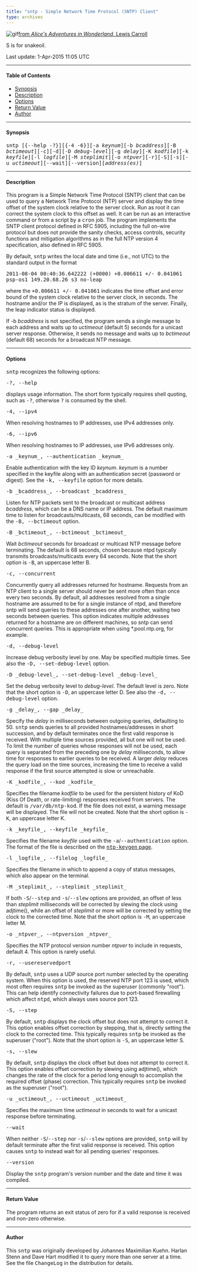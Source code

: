 ```yaml
---
title: "sntp - Simple Network Time Protocol (SNTP) Client"
type: archives
---
```


![gif](/archives/pic/dogsnake.gif)[from _Alice's Adventures in Wonderland_, Lewis Carroll](/reflib/pictures)

S is for snakeoil.

Last update: 1-Apr-2015 11:05 UTC

* * *

#### Table of Contents

* [Synopsis](/archives/4.2.8-series/sntp/#synopsis)
* [Description](/archives/4.2.8-series/sntp/#description)
* [Options](/archives/4.2.8-series/sntp/#options)
* [Return Value](/archives/4.2.8-series/sntp/#return-value)
* [Author](/archives/4.2.8-series/sntp/#author)

* * *

#### Synopsis

<tt>sntp [{--help -?}][{-4 -6}][-a _keynum_][-b _bcaddress_][-B _bctimeout_][-c][-d][-D _debug-level_][-g _delay_][-K _kodfile_][-k _keyfile_][-l _logfile_][-M _steplimit_][-o _ntpver_][-r][-S][-s][-u _uctimeout_][--wait][--version][_address(es)_]</tt>

* * *

#### Description

This program is a Simple Network Time Protocol (SNTP) client that can be used to query a Network Time Protocol (NTP) server and display the time offset of the system clock relative to the server clock. Run as root it can correct the system clock to this offset as well. It can be run as an interactive command or from a script by a <tt>cron</tt> job. The program implements the SNTP client protocol defined in RFC 5905, including the full on-wire protocol but does not provide the sanity checks, access controls, security functions and mitigation algorithms as in the full NTP version 4 specification, also defined in RFC 5905.

By default, <tt>sntp</tt> writes the local date and time (i.e., not UTC) to the standard output in the format

<tt>2011-08-04 00:40:36.642222 (+0000) +0.006611 +/- 0.041061 psp-os1 149.20.68.26 s3 no-leap</tt>

where the <tt>+0.006611 +/- 0.041061</tt> indicates the time offset and error bound of the system clock relative to the server clock, in seconds. The hostname and/or the IP is displayed, as is the stratum of the server. Finally, the leap indicator status is displayed.

If -b _bcaddress_ is not specified, the program sends a single message to each address and waits up to _uctimeout_ (default 5) seconds for a unicast server response. Otherwise, it sends no message and waits up to _bctimeout_ (default 68) seconds for a broadcast NTP message.

* * *

#### Options

<tt>sntp</tt> recognizes the following options:

<dt><tt>-?, --help</tt></dt>

displays usage information. The short form typically requires shell quoting, such as <tt>-\?</tt>, otherwise <tt>?</tt> is consumed by the shell.

<dt><tt>-4, --ipv4</tt></dt>

When resolving hostnames to IP addresses, use IPv4 addresses only.

<dt><tt>-6, --ipv6</tt></dt>

When resolving hostnames to IP addresses, use IPv6 addresses only.

<dt><tt>-a _keynum_, --authentication _keynum_</tt></dt>

Enable authentication with the key ID _keynum_. _keynum_ is a number specified in the keyfile along with an authentication secret (password or digest). See the <tt>-k, --keyfile</tt> option for more details.

<dt><tt>-b _bcaddress_, --broadcast _bcaddress_</tt></dt>

Listen for NTP packets sent to the broadcast or multicast address _bcaddress_, which can be a DNS name or IP address. The default maximum time to listen for broadcasts/multicasts, 68 seconds, can be modified with the <tt>-B, --bctimeout</tt> option.

<dt><tt>-B _bctimeout_, --bctimeout _bctimeout_</tt></dt>

Wait _bctimeout_ seconds for broadcast or multicast NTP message before terminating. The default is 68 seconds, chosen because ntpd typically transmits broadcasts/multicasts every 64 seconds. Note that the short option is <tt>-B</tt>, an uppercase letter B.

<dt><tt>-c, --concurrent</tt></dt>

Concurrently query all addresses returned for hostname. Requests from an NTP client to a single server should never be sent more often than once every two seconds. By default, all addresses resolved from a single hostname are assumed to be for a single instance of ntpd, and therefore sntp will send queries to these addresses one after another, waiting two seconds between queries. This option indicates multiple addresses returned for a hostname are on different machines, so sntp can send concurrent queries. This is appropriate when using *.pool.ntp.org, for example.

<dt><tt>-d, --debug-level</tt></dt>

Increase debug verbosity level by one. May be specified multiple times. See also the <tt>-D, --set-debug-level</tt> option.

<dt><tt>-D _debug-level_, --set-debug-level _debug-level_</tt></dt>

Set the debug verbosity level to _debug-level_. The default level is zero. Note that the short option is <tt>-D</tt>, an uppercase letter D. See also the <tt>-d, --debug-level</tt> option.

<dt><tt>-g _delay_, --gap _delay_</tt></dt>

Specify the _delay_ in milliseconds between outgoing queries, defaulting to 50. <tt>sntp</tt> sends queries to all provided hostnames/addresses in short succession, and by default terminates once the first valid response is received. With multiple time sources provided, all but one will not be used. To limit the number of queries whose responses will not be used, each query is separated from the preceding one by _delay_ milliseconds, to allow time for responses to earlier queries to be received. A larger _delay_ reduces the query load on the time sources, increasing the time to receive a valid response if the first source attempted is slow or unreachable.

<dt><tt>-K _kodfile_, --kod _kodfile_</tt></dt>

Specifies the filename _kodfile_ to be used for the persistent history of KoD (Kiss Of Death, or rate-limiting) responses received from servers. The default is <tt>/var/db/ntp-kod</tt>. If the file does not exist, a warning message will be displayed. The file will not be created. Note that the short option is <tt>-K</tt>, an uppercase letter K.

<dt><tt>-k _keyfile_, --keyfile _keyfile_</tt></dt>

Specifies the filename _keyfile_ used with the <tt>-a</tt>/<tt>--authentication</tt> option. The format of the file is described on the [<tt>ntp-keygen</tt> page](/archives/4.2.8-series/keygen).

<dt><tt>-l _logfile_, --filelog _logfile_</tt></dt>

Specifies the filename in which to append a copy of status messages, which also appear on the terminal.

<dt><tt>-M _steplimit_, --steplimit _steplimit_</tt></dt>

If both <tt>-S</tt>/<tt>--step</tt> and <tt>-s</tt>/<tt>--slew</tt> options are provided, an offset of less than _steplimit_ milliseconds will be corrected by slewing the clock using adjtime(), while an offset of _steplimit_ or more will be corrected by setting the clock to the corrected time. Note that the short option is <tt>-M</tt>, an uppercase letter M.

<dt><tt>-o _ntpver_, --ntpversion _ntpver_</tt></dt>

Specifies the NTP protocol version number _ntpver_ to include in requests, default 4. This option is rarely useful.

<dt><tt>-r, --usereservedport</tt></dt>

By default, <tt>sntp</tt> uses a UDP source port number selected by the operating system. When this option is used, the reserved NTP port 123 is used, which most often requires <tt>sntp</tt> be invoked as the superuser (commonly "root"). This can help identify connectivity failures due to port-based firewalling which affect <tt>ntpd</tt>, which always uses source port 123.

<dt><tt>-S, --step</tt></dt>

By default, <tt>sntp</tt> displays the clock offset but does not attempt to correct it. This option enables offset correction by stepping, that is, directly setting the clock to the corrected time. This typically requires <tt>sntp</tt> be invoked as the superuser ("root"). Note that the short option is <tt>-S</tt>, an uppercase letter S.

<dt><tt>-s, --slew</tt></dt>

By default, <tt>sntp</tt> displays the clock offset but does not attempt to correct it. This option enables offset correction by slewing using adjtime(), which changes the rate of the clock for a period long enough to accomplish the required offset (phase) correction. This typically requires <tt>sntp</tt> be invoked as the superuser ("root").

<dt><tt>-u _uctimeout_, --uctimeout _uctimeout_</tt></dt>

Specifies the maximum time _uctimeout_ in seconds to wait for a unicast response before terminating.

<dt><tt>--wait</tt></dt>

When neither <tt>-S</tt>/<tt>--step</tt> nor <tt>-s</tt>/<tt>--slew</tt> options are provided, <tt>sntp</tt> will by default terminate after the first valid response is received. This option causes <tt>sntp</tt> to instead wait for all pending queries' responses.

<dt><tt>--version</tt></dt>

Display the <tt>sntp</tt> program's version number and the date and time it was compiled.

* * *

#### Return Value

The program returns an exit status of zero for if a valid response is received and non-zero otherwise.

* * *

#### Author

This <tt>sntp</tt> was originally developed by Johannes Maximilian Kuehn. Harlan Stenn and Dave Hart modified it to query more than one server at a time. See the file <tt>ChangeLog</tt> in the distribution for details.